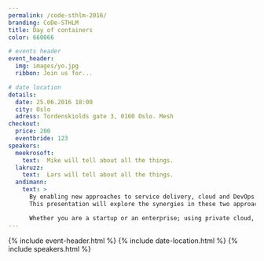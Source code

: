 ```yaml
---
permalink: /code-sthlm-2016/
branding: CoDe-STHLM
title: Day of containers
color: 660066

# events header
event_header:
  img: images/yo.jpg
  ribbon: Join us for...

# date location
details:
  date: 25.06.2016 18:00
  city: Oslo
  adress: Tordenskiolds gate 3, 0160 Oslo. Mesh
checkout:
  price: 200
  eventbride: 123
speakers:
  meekrosoft:
    text:  Mike will tell about all the things.
  lakruzz:
    text:  Lars will tell about all the things.
  andimann:
    text: >
      By enabling new approaches to service delivery, cloud and DevOps together are delivering even greater speed, agility, and efficiency. No wonder leading innovators are adopting DevOps and cloud together!
      This presentation will explore the synergies in these two approaches, with practical tips, techniques, research data, war stories, case studies, and recommendations.

      Whether you are a startup or an enterprise; using private cloud, public cloud, or no cloud; an Agile noob or a DevOps pro; struggling with core banking systems, or building a new social/local/mobile app that will change the world (!); this session will give you actionable ideas on using cloud and DevOps together to revolutionize your software and service delivery lifecycle.
---
```


{% include event-header.html %}
{% include date-location.html %}
{% include speakers.html %}
